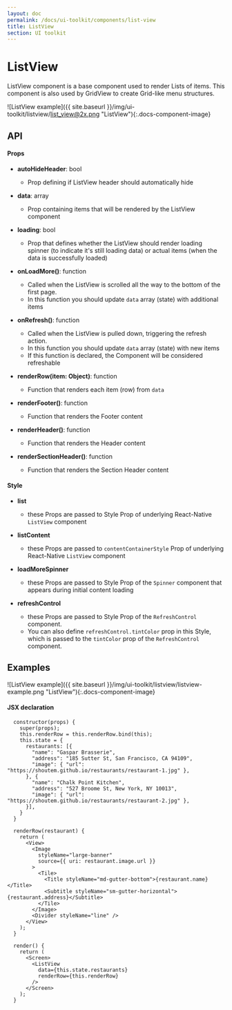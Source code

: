 ```yaml
---
layout: doc
permalink: /docs/ui-toolkit/components/list-view
title: ListView
section: UI toolkit
---
```


# ListView 

ListView component is a base component used to render Lists of items. This component is also used by GridView to create Grid-like menu structures.  

![ListView example]({{ site.baseurl }}/img/ui-toolkit/listview/list_view@2x.png "ListView"){:.docs-component-image}

## API

#### Props

* **autoHideHeader**: bool
  - Prop defining if ListView header should automatically hide

* **data**: array  
  - Prop containing items that will be rendered by the ListView component

* **loading**: bool  
  - Prop that defines whether the ListView should render loading spinner (to indicate it's still loading data) or actual items (when the data is successfully loaded)

* **onLoadMore()**: function  
  - Called when the ListView is scrolled all the way to the bottom of the first page. 
  - In this function you should update `data` array (state) with additional items

* **onRefresh()**: function  
  - Called when the ListView is pulled down, triggering the refresh action. 
  - In this function you should update `data` array (state) with new items
  - If this function is declared, the Component will be considered refreshable

* **renderRow(item: Object)**: function  
  - Function that renders each item (row) from `data`

* **renderFooter()**: function  
  - Function that renders the Footer content
 
* **renderHeader()**: function  
  - Function that renders the Header content

* **renderSectionHeader()**: function  
  - Function that renders the Section Header content

#### Style

* **list** 
  - these Props are passed to Style Prop of underlying React-Native `ListView` component  

* **listContent**
  - these Props are passed to `contentContainerStyle` Prop of underlying React-Native `ListView` component  

* **loadMoreSpinner**
  - these Props are passed to Style Prop of the `Spinner` component that appears during initial content loading  
     
* **refreshControl**
  - these Props are passed to Style Prop of the `RefreshControl` component.  
  - You can also define `refreshControl.tintColor` prop in this Style, which is passed to the `tintColor` prop of the `RefreshControl` component.

## Examples
![ListView example]({{ site.baseurl }}/img/ui-toolkit/listview/listview-example.png "ListView"){:.docs-component-image}

#### JSX declaration
```JSX
  constructor(props) {
    super(props);
    this.renderRow = this.renderRow.bind(this);
    this.state = {
      restaurants: [{
        "name": "Gaspar Brasserie",
        "address": "185 Sutter St, San Francisco, CA 94109",
        "image": { "url": "https://shoutem.github.io/restaurants/restaurant-1.jpg" },
      }, {
        "name": "Chalk Point Kitchen",
        "address": "527 Broome St, New York, NY 10013",
        "image": { "url": "https://shoutem.github.io/restaurants/restaurant-2.jpg" },
      }],
    }
  }

  renderRow(restaurant) {
    return (
      <View>
        <Image
          styleName="large-banner"
          source={{ uri: restaurant.image.url }}
        >
          <Tile>
            <Title styleName="md-gutter-bottom">{restaurant.name}</Title>
            <Subtitle styleName="sm-gutter-horizontal">{restaurant.address}</Subtitle>
          </Tile>
        </Image>
        <Divider styleName="line" />
      </View>
    );
  }

  render() {
    return (
      <Screen>
        <ListView
          data={this.state.restaurants}
          renderRow={this.renderRow}
        />
      </Screen>
    );
  }
```